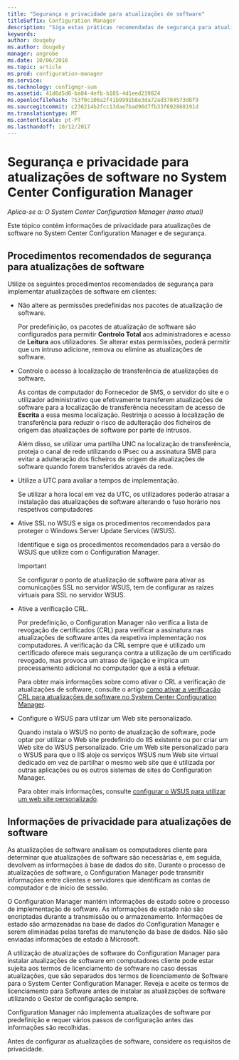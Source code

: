 ```yaml
---
title: "Segurança e privacidade para atualizações de software"
titleSuffix: Configuration Manager
description: "Siga estas práticas recomendadas de segurança para atualizações de software e obter informações sobre a forma como o Configuration Manager processa as informações de privacidade."
keywords: 
author: dougeby
ms.author: dougeby
manager: angrobe
ms.date: 10/06/2016
ms.topic: article
ms.prod: configuration-manager
ms.service: 
ms.technology: configmgr-sum
ms.assetid: 41d6d5d8-ba84-4efb-b105-4d1eed239824
ms.openlocfilehash: 753f0c106a2f41b9991b8e3da72ad3784573d8f9
ms.sourcegitcommit: c236214b2fcc13dae7bad96d7fb33f692868191d
ms.translationtype: MT
ms.contentlocale: pt-PT
ms.lasthandoff: 10/12/2017
---
```

# <a name="security-and-privacy-for-software-updates-in-system-center-configuration-manager"></a>Segurança e privacidade para atualizações de software no System Center Configuration Manager

*Aplica-se a: O System Center Configuration Manager (ramo atual)*

Este tópico contém informações de privacidade para atualizações de software no System Center Configuration Manager e de segurança.  

##  <a name="BKMK_Security_HardwareInventory"></a> Procedimentos recomendados de segurança para atualizações de software  
 Utilize os seguintes procedimentos recomendados de segurança para implementar atualizações de software em clientes:  

-   Não altere as permissões predefinidas nos pacotes de atualização de software.  

     Por predefinição, os pacotes de atualização de software são configurados para permitir **Controlo Total** aos administradores e acesso de **Leitura** aos utilizadores. Se alterar estas permissões, poderá permitir que um intruso adicione, remova ou elimine as atualizações de software.  

-   Controle o acesso à localização de transferência de atualizações de software.  

     As contas de computador do Fornecedor de SMS, o servidor do site e o utilizador administrativo que efetivamente transferem atualizações de software para a localização de transferência necessitam de acesso de **Escrita** a essa mesma localização. Restrinja o acesso à localização de transferência para reduzir o risco de adulteração dos ficheiros de origem das atualizações de software por parte de intrusos.  

     Além disso, se utilizar uma partilha UNC na localização de transferência, proteja o canal de rede utilizando o IPsec ou a assinatura SMB para evitar a adulteração dos ficheiros de origem de atualizações de software quando forem transferidos através da rede.  

-   Utilize a UTC para avaliar a tempos de implementação.  

     Se utilizar a hora local em vez da UTC, os utilizadores poderão atrasar a instalação das atualizações de software alterando o fuso horário nos respetivos computadores  

-   Ative SSL no WSUS e siga os procedimentos recomendados para proteger o Windows Server Update Services (WSUS).  

     Identifique e siga os procedimentos recomendados para a versão do WSUS que utilize com o Configuration Manager.  

    > [!IMPORTANT]  
    >  Se configurar o ponto de atualização de software para ativar as comunicações SSL no servidor WSUS, tem de configurar as raízes virtuais para SSL no servidor WSUS.  

-   Ative a verificação CRL.  

     Por predefinição, o Configuration Manager não verifica a lista de revogação de certificados (CRL) para verificar a assinatura nas atualizações de software antes da respetiva implementação nos computadores. A verificação da CRL sempre que é utilizado um certificado oferece mais segurança contra a utilização de um certificado revogado, mas provoca um atraso de ligação e implica um processamento adicional no computador que a está a efetuar.  

     Para obter mais informações sobre como ativar o CRL a verificação de atualizações de software, consulte o artigo [como ativar a verificação CRL para atualizações de software no System Center Configuration Manager](../get-started/manage-settings-for-software-updates.md#crl-checking-for-software-updates).  

-   Configure o WSUS para utilizar um Web site personalizado.  

     Quando instala o WSUS no ponto de atualização de software, pode optar por utilizar o Web site predefinido do IIS existente ou por criar um Web site do WSUS personalizado. Crie um Web site personalizado para o WSUS para que o IIS aloje os serviços WSUS num Web site virtual dedicado em vez de partilhar o mesmo web site que é utilizada por outras aplicações ou os outros sistemas de sites do Configuration Manager.  

     Para obter mais informações, consulte [configurar o WSUS para utilizar um web site personalizado](plan-for-software-updates.md#BKMK_CustomWebSite).  

##  <a name="BKMK_Privacy_HardwareInventory"></a>Informações de privacidade para atualizações de software  
 As atualizações de software analisam os computadores cliente para determinar que atualizações de software são necessárias e, em seguida, devolvem as informações à base de dados do site. Durante o processo de atualizações de software, o Configuration Manager pode transmitir informações entre clientes e servidores que identificam as contas de computador e de início de sessão.  

 O Configuration Manager mantém informações de estado sobre o processo de implementação de software. As informações de estado não são encriptadas durante a transmissão ou o armazenamento. Informações de estado são armazenadas na base de dados do Configuration Manager e serem eliminadas pelas tarefas de manutenção da base de dados. Não são enviadas informações de estado à Microsoft.  

 A utilização de atualizações de software do Configuration Manager para instalar atualizações de software em computadores cliente pode estar sujeita aos termos de licenciamento de software no caso dessas atualizações, que são separados dos termos de licenciamento de Software para o System Center Configuration Manager. Reveja e aceite os termos de licenciamento para Software antes de instalar as atualizações de software utilizando o Gestor de configuração sempre.  

 Configuration Manager não implementa atualizações de software por predefinição e requer vários passos de configuração antes das informações são recolhidas.  

 Antes de configurar as atualizações de software, considere os requisitos de privacidade.  
